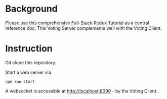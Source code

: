 # Background

Please use this comprehensive [Full-Stack Redux Tutorial](http://teropa.info/blog/2015/09/10/full-stack-redux-tutorial.html) as a central reference doc. This Voting Server complements well with the Voting Client.

# Instruction

Git clone this repository.

Start a web server via 

```
npm run start
```

A websocket is accessible at [http://localhost:8090](http://localhost:8090) - by the Voting Client.
